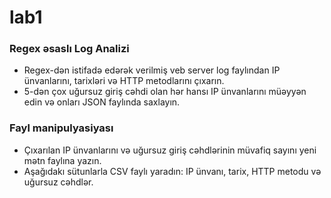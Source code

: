 # lab1

### Regex əsaslı Log Analizi
 - Regex-dən istifadə edərək verilmiş veb server log faylından IP ünvanlarını, tarixləri və HTTP metodlarını çıxarın.
 - 5-dən çox uğursuz giriş cəhdi olan hər hansı IP ünvanlarını müəyyən edin və onları JSON faylında saxlayın.

### Fayl manipulyasiyası
 - Çıxarılan IP ünvanlarını və uğursuz giriş cəhdlərinin müvafiq sayını yeni mətn faylına yazın.
 - Aşağıdakı sütunlarla CSV faylı yaradın: IP ünvanı, tarix, HTTP metodu və uğursuz cəhdlər.

